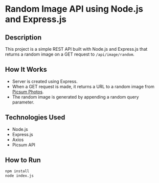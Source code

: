 # Random Image API using Node.js and Express.js

## Description

This project is a simple REST API built with Node.js and Express.js that returns a random image on a GET request to `/api/image/random`.

## How It Works

- Server is created using Express.
- When a GET request is made, it returns a URL to a random image from [Picsum Photos](https://picsum.photos/).
- The random image is generated by appending a random query parameter.

## Technologies Used

- Node.js
- Express.js
- Axios
- Picsum API

## How to Run

```bash
npm install
node index.js
